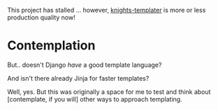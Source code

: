 This project has stalled ... however, [knights-templater](https://github.com/funkybob/knights-templater) is more or less production quality now!

Contemplation
=============

But.. doesn't Django _have_ a good template language?

And isn't there already Jinja for faster templates?

Well, yes.  But this was originally a space for me to test and think about [contemplate, if you will] other ways to approach templating.


